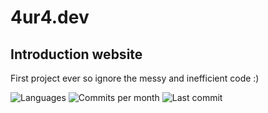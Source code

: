 # 4ur4.dev
## Introduction website

First project ever so ignore the messy and inefficient code :)

![Languages](https://img.shields.io/github/languages/count/c0ns0lee/4ur4.dev)
![Commits per month](https://img.shields.io/github/commit-activity/m/c0ns0lee/4ur4.dev)
![Last commit](https://img.shields.io/github/last-commit/c0ns0lee/4ur4.dev)
